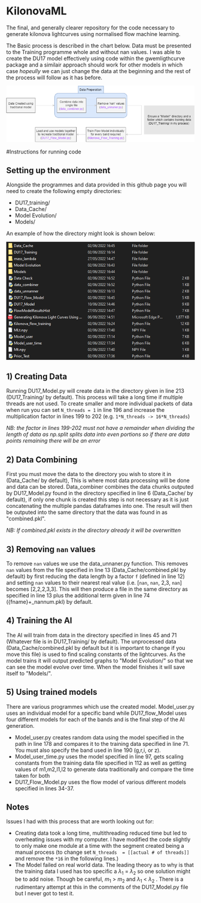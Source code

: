 # KilonovaML
The final, and generally clearer repository for the code necessary to generate kilonova lightcurves using normalised flow machine learning.

The Basic process is described in the chart below. Data must be presented to the Training programme whole and without nan values. I was able to create the DU17 model effectively using code within the gwemligthcurve package and a similair approach should work for other models in which case *hopeully* we can just change the data at the beginning and the rest of the process will follow as it has before. 

![alt text](https://github.com/2300431w/KilonovaML/blob/main/Flow%20Chart.png)

 #Instructions for running code

## Setting up the environment

Alongside the programmes and data provided in this github page you will need to create the following empty directories:

- DU17_training/
- Data_Cache/
- Model Evolution/
- Models/

An example of how the directory might look is shown below:

![alt text](https://github.com/2300431w/KilonovaML/blob/main/Folders.PNG)

## 1) Creating Data
Running DU17_Model.py will create data in the directory given in line 213 (DU17_Training/ by default). This process will take a long time if multiple threads are not used. To create smaller and more individual packets of data when run you can set ``N_threads = 1`` in line 196 and increase the multiplication factor in lines 199 to 202 (e.g. ``1*N_threads -> 16*N_threads``) 

*NB: the factor in lines 199-202 must not have a remainder when dividing the length of data as np.split splits data into even portions so if there are data points remaining there will be an error*

## 2) Data Combining
First you must move the data to the directory you wish to store it in (Data_Cache/ by default), This is where most data processing will be done and data can be stored. Data_combiner combines the data chunks outputed by DU17_Model.py found in the directory specified in line 6 (Data_Cache/ by default), if only one chunk is created this step is not necessary as it is just concatenating the multiple pandas dataframes into one. The result will then be outputed into the same directory that the data was found in as "combined.pkl".

*NB: If combined.pkl exists in the directory already it will be overwritten*

## 3) Removing `nan` values
To remove `nan` values we use the data_unnaner.py function. This removes `nan` values from the file specified in line 13 (Data_Cache/combined.pkl by default) by first reducing the data length by a factor `f` (defined in line 12) and setting `nan` values to their nearest real value (i.e. [`nan`, `nan`, 2,3, `nan`] becomes [2,2,2,3,3]. This will then produce a file in the same directory as specified in line 13 plus the additional term given in line 74 ({fname}+\_nannum.pkl) by default.

## 4) Training the AI
The AI will train from data in the directory specified in lines 45 and 71 (Whatever file is in DU17_Training/ by default). The unprocessed data (Data_Cache/combined.pkl by default but it is important to change if you move this file) is used to find scaling constants of the lightcurves. 
As the model trains it will output predicted graphs to "Model Evolution/" so that we can see the model evolve over time. When the model finishes it will save itself to "Models/". 

## 5) Using trained models
There are various programmes which use the created model. Model_user.py uses an individual model for a specific band while DU17_flow_Model uses four different models for each of the bands and is the final step of the AI generation. 

- Model_user.py creates random data using the model specified in the path in line 178 and compares it to the training data specified in line 71. You must also specify the band used in line 190 (g,r,i, or z).
- Model_user_time.py uses the model specified in line 97, gets scaling constants from the training data file specified in 112 as well as getting values of m1,m2,l1,l2 to generate data traditionally and compare the time taken for both
- DU17_Flow_Model.py uses the flow model of various different models specified in lines 34-37.

## Notes

Issues I had with this process that are worth looking out for:
- Creating data took a long time, multithreading reduced time but led to overheating issues with my computer. I have modified the code slightly to only make one module at a time with the segment created being a manual process (to change set ``N_threads  = [[actual # of threads]]`` and remove the ``*16`` in the following lines.)
- The Model failed on real world data. The leading theory as to why is that the training data I used has too specific a $\lambda_1$ = $\lambda_2$ so one solution might be to add noise. Though be careful, $m_1$ > $m_2$ and $\lambda_1$ < $\lambda_2$ . There is a rudimentary attempt at this in the comments of the DU17_Model.py file but I never got to test it. 
